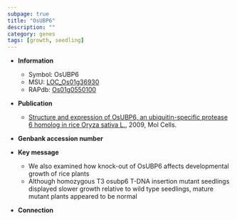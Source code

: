 ```yaml
---
subpage: true
title: "OsUBP6"
description: ""
category: genes
tags: [growth, seedling]
---
```


* **Information**  
    + Symbol: OsUBP6  
    + MSU: [LOC_Os01g36930](http://rice.plantbiology.msu.edu/cgi-bin/ORF_infopage.cgi?orf=LOC_Os01g36930)  
    + RAPdb: [Os01g0550100](http://rapdb.dna.affrc.go.jp/viewer/gbrowse_details/irgsp1?name=Os01g0550100)  

* **Publication**  
    + [Structure and expression of OsUBP6, an ubiquitin-specific protease 6 homolog in rice Oryza sativa L.](http://www.ncbi.nlm.nih.gov/pubmed?term=Structure+and+expression+of+OsUBP6,+an+ubiquitin-specific+protease+6+homolog+in+rice+Oryza+sativa+L.%5BTitle%5D), 2009, Mol Cells.

* **Genbank accession number**  

* **Key message**  
    + We also examined how knock-out of OsUBP6 affects developmental growth of rice plants
    + Although homozygous T3 osubp6 T-DNA insertion mutant seedlings displayed slower growth relative to wild type seedlings, mature mutant plants appeared to be normal

* **Connection**  



